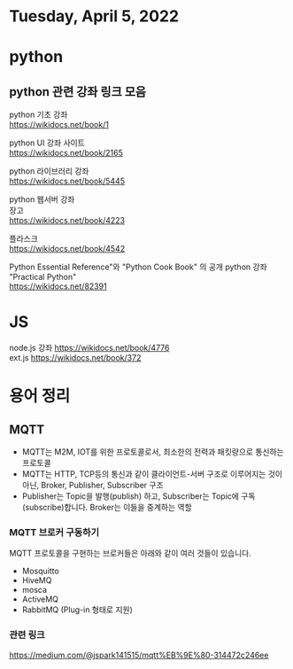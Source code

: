 # Tuesday, April 5, 2022
# python
## python 관련 강좌 링크 모음
python 기초 강좌  
https://wikidocs.net/book/1  

python UI 강좌 사이트  
https://wikidocs.net/book/2165  

python 라이브러리 강좌  
https://wikidocs.net/book/5445  

python 웹서버 강좌  
장고  
https://wikidocs.net/book/4223  

플라스크  
https://wikidocs.net/book/4542  

Python Essential Reference"와 "Python Cook Book" 의 공개 python 강좌 "Practical Python"  
https://wikidocs.net/82391

# JS
node.js 강좌
https://wikidocs.net/book/4776  
ext.js
https://wikidocs.net/book/372  
  
# 용어 정리
## MQTT
- MQTT는 M2M, IOT를 위한 프로토콜로서, 최소한의 전력과 패킷량으로 통신하는 프로토콜
- MQTT는 HTTP, TCP등의 통신과 같이 클라이언트-서버 구조로 이루어지는 것이 아닌, Broker, Publisher, Subscriber 구조
- Publisher는 Topic을 발행(publish) 하고, Subscriber는 Topic에 구독(subscribe)합니다. Broker는 이들을 중계하는 역할
### MQTT 브로커 구동하기
MQTT 프로토콜을 구현하는 브로커들은 아래와 같이 여러 것들이 있습니다.
- Mosquitto
- HiveMQ
- mosca
- ActiveMQ
- RabbitMQ (Plug-in 형태로 지원)
### 관련 링크
https://medium.com/@jspark141515/mqtt%EB%9E%80-314472c246ee
